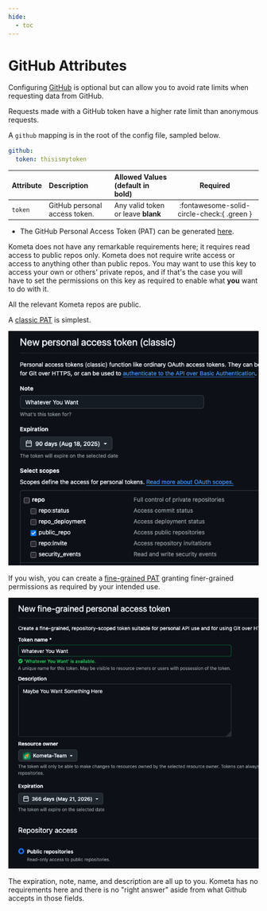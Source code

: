 ```yaml
---
hide:
  - toc
---
```

# GitHub Attributes

Configuring [GitHub](https://github.com/) is optional but can allow you to avoid rate limits when requesting data from GitHub.

Requests made with a GitHub token have a higher rate limit than anonymous requests.

A `github` mapping is in the root of the config file, sampled below.

```yaml title="config.yml GitHub sample"
github:
  token: thisismytoken
```

| Attribute | Description                   | Allowed Values (default in **bold**) |                  Required                  |
|:----------|:------------------------------|:-------------------------------------|:------------------------------------------:|
| `token`   | GitHub personal access token. | Any valid token or leave **blank**   | :fontawesome-solid-circle-check:{ .green } |

* The GitHub Personal Access Token (PAT) can be generated [here](https://github.com/settings/tokens).

Kometa does not have any remarkable requirements here; it requires read access to public repos only.  Kometa does not require write access or access to anything other than public repos.  You may want to use this key to access your own or others' private repos, and if that's the case you will have to set the permissions on this key as required to enable what **you** want to do with it.

All the relevant Kometa repos are public.

A [classic PAT](https://docs.github.com/en/authentication/keeping-your-account-and-data-secure/managing-your-personal-access-tokens#creating-a-personal-access-token-classic) is simplest.

![](../assets/images/config/github-classic.png)

If you wish, you can create a [fine-grained PAT](https://docs.github.com/en/authentication/keeping-your-account-and-data-secure/managing-your-personal-access-tokens#creating-a-fine-grained-personal-access-token) granting finer-grained permissions as required by your intended use.

![](../assets/images/config/github-finegrain.png)

The expiration, note, name, and description are all up to you.  Kometa has no requirements here and there is no "right answer" aside from what Github accepts in those fields.
